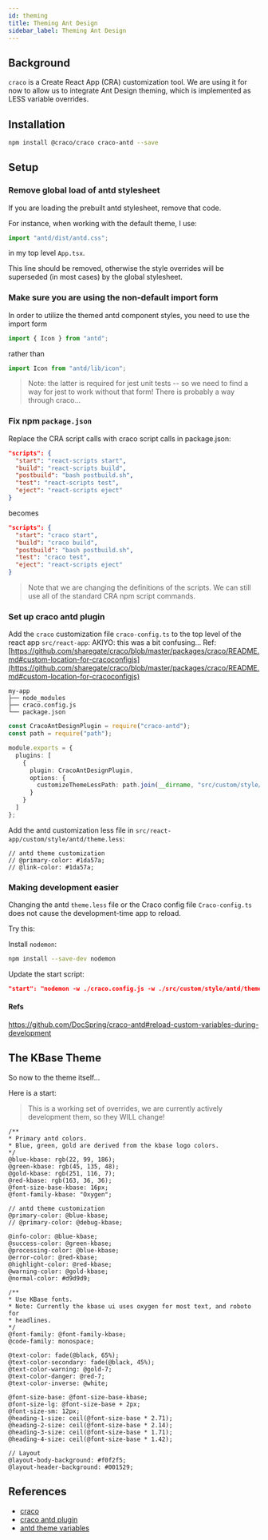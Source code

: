 ```yaml
---
id: theming
title: Theming Ant Design
sidebar_label: Theming Ant Design
---
```


## Background

`craco` is a Create React App (CRA) customization tool. We are using it for now to allow us to integrate Ant Design theming, which is implemented as LESS variable overrides.

## Installation

```bash
npm install @craco/craco craco-antd --save
```

## Setup

### Remove global load of antd stylesheet

If you are loading the prebuilt antd stylesheet, remove that code.

For instance, when working with the default theme, I use:

```typescript
import "antd/dist/antd.css";
```

in my top level `App.tsx`.

This line should be removed, otherwise the style overrides will be superseded (in most cases) by the global stylesheet.

### Make sure you are using the non-default import form

In order to utilize the themed antd component styles, you need to use the import form

```typescript
import { Icon } from "antd";
```

rather than

```typescript
import Icon from "antd/lib/icon";
```

> Note: the latter is required for jest unit tests -- so we need to find a way for jest to work without that form! There is probably a way through craco...

### Fix npm `package.json`

Replace the CRA script calls with craco script calls in package.json:

```json
"scripts": {
  "start": "react-scripts start",
  "build": "react-scripts build",
  "postbuild": "bash postbuild.sh",
  "test": "react-scripts test",
  "eject": "react-scripts eject"
}
```

becomes

```json
"scripts": {
  "start": "craco start",
  "build": "craco build",
  "postbuild": "bash postbuild.sh",
  "test": "craco test",
  "eject": "react-scripts eject"
}
```

> Note that we are changing the definitions of the scripts. We can still use all of the standard CRA npm script commands.

### Set up craco antd plugin

Add the `craco` customization file `craco-config.ts` to the top level of the react app `src/react-app`:
AKIYO: this was a bit confusing...
Ref: [https://github.com/sharegate/craco/blob/master/packages/craco/README.md#custom-location-for-cracoconfigjs](https://github.com/sharegate/craco/blob/master/packages/craco/README.md#custom-location-for-cracoconfigjs)

```
my-app
├── node_modules
├── craco.config.js
└── package.json
```

```typescript
const CracoAntDesignPlugin = require("craco-antd");
const path = require("path");

module.exports = {
  plugins: [
    {
      plugin: CracoAntDesignPlugin,
      options: {
        customizeThemeLessPath: path.join(__dirname, "src/custom/style/antd/theme.less")
      }
    }
  ]
};
```

Add the antd customization less file in `src/react-app/custom/style/antd/theme.less`:

```less
// antd theme customization
// @primary-color: #1da57a;
// @link-color: #1da57a;
```

### Making development easier

Changing the antd `theme.less` file or the Craco config file `Craco-config.ts` does not cause the development-time app to reload.

Try this:

Install `nodemon`:

```bash
npm install --save-dev nodemon
```

Update the start script:

```json
"start": "nodemon -w ./craco.config.js -w ./src/custom/style/antd/theme.less --exec 'craco start'",
```

#### Refs

https://github.com/DocSpring/craco-antd#reload-custom-variables-during-development

## The KBase Theme

So now to the theme itself...

Here is a start:

> This is a working set of overrides, we are currently actively development them, so they WILL change!

```less
/**
* Primary antd colors. 
* Blue, green, gold are derived from the kbase logo colors.
*/
@blue-kbase: rgb(22, 99, 186);
@green-kbase: rgb(45, 135, 48);
@gold-kbase: rgb(251, 116, 7);
@red-kbase: rgb(163, 36, 36);
@font-size-base-kbase: 16px;
@font-family-kbase: "Oxygen";

// antd theme customization
@primary-color: @blue-kbase;
// @primary-color: @debug-kbase;

@info-color: @blue-kbase;
@success-color: @green-kbase;
@processing-color: @blue-kbase;
@error-color: @red-kbase;
@highlight-color: @red-kbase;
@warning-color: @gold-kbase;
@normal-color: #d9d9d9;

/**
* Use KBase fonts. 
* Note: Currently the kbase ui uses oxygen for most text, and roboto for
* headlines.
*/
@font-family: @font-family-kbase;
@code-family: monospace;

@text-color: fade(@black, 65%);
@text-color-secondary: fade(@black, 45%);
@text-color-warning: @gold-7;
@text-color-danger: @red-7;
@text-color-inverse: @white;

@font-size-base: @font-size-base-kbase;
@font-size-lg: @font-size-base + 2px;
@font-size-sm: 12px;
@heading-1-size: ceil(@font-size-base * 2.71);
@heading-2-size: ceil(@font-size-base * 2.14);
@heading-3-size: ceil(@font-size-base * 1.71);
@heading-4-size: ceil(@font-size-base * 1.42);

// Layout
@layout-body-background: #f0f2f5;
@layout-header-background: #001529;
```

## References

- [craco](https://github.com/sharegate/craco)
- [craco antd plugin](https://github.com/FormAPI/craco-antd)
- [antd theme variables](https://github.com/ant-design/ant-design/blob/master/components/style/themes/default.less)
